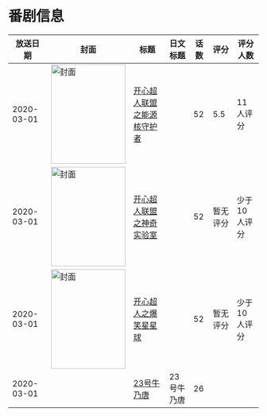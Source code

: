 # 番剧信息

|放送日期|封面|标题|日文标题|话数|评分|评分人数|
|---|---|---|---|---|---|---|
|2020-03-01|<img src="//lain.bgm.tv/pic/cover/c/b0/a3/320424_Llv6V.jpg" alt="封面" style="width:150px;height:200px;object-fit:cover;">|[开心超人联盟之能源核守护者](https://bangumi.tv/subject/320424)||52|5.5|11人评分|
|2020-03-01|<img src="//lain.bgm.tv/pic/cover/c/f0/c1/320425_1O13Z.jpg" alt="封面" style="width:150px;height:200px;object-fit:cover;">|[开心超人联盟之神奇实验室](https://bangumi.tv/subject/320425)||52|暂无评分|少于10人评分|
|2020-03-01|<img src="//lain.bgm.tv/pic/cover/c/83/4d/320426_ahxy2.jpg" alt="封面" style="width:150px;height:200px;object-fit:cover;">|[开心超人之爆笑星星球](https://bangumi.tv/subject/320426)||52|暂无评分|少于10人评分|
|2020-03-01||[23号牛乃唐](https://bangumi.tv/subject/416053)|23号牛乃唐|26|||
